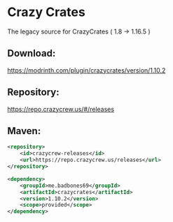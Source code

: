 # Crazy Crates
The legacy source for CrazyCrates ( 1.8 -> 1.16.5 )

## Download: 
https://modrinth.com/plugin/crazycrates/version/1.10.2

## Repository:
https://repo.crazycrew.us/#/releases

## Maven:
```xml
<repository>
    <id>crazycrew-releases</id>
    <url>https://repo.crazycrew.us/releases</url>
</repository>

<dependency>
    <groupId>me.badbones69</groupId>
    <artifactId>crazycrates</artifactId>
    <version>1.10.2</version>
    <scope>provided</scope>
</dependency>
```